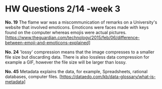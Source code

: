 # HW Questions 2/14 -week 3
**No. 19**
The flame war was a miscommunication of remarks on a University's website that involved emoticons. Emoticons were faces made with keys found on the computer whereas emojis were actual pictures. [https://www.theguardian.com/technology/2015/feb/06/difference-between-emoji-and-emoticons-explained]

**No. 24**
'lossy' compression means that the image compresses to a smaller file size but discarding data. There is also lossless data compression for example a GIF, however the file size will be larger than lossy.

**No. 45**
Metadata explains the data, for example, Spreadsheets, rational databases, computer files.  [https://dataedo.com/kb/data-glossary/what-is-metadata]
